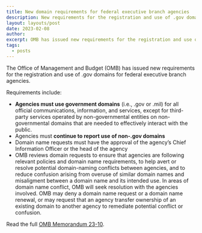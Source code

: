 ```yaml
---
title: New domain requirements for federal executive branch agencies
description: New requirements for the registration and use of .gov domains in the federal government
layout: layouts/post
date: 2023-02-08
author: 
excerpt: OMB has issued new requirements for the registration and use of .gov domains for federal executive branch agencies.
tags:
  - posts
---
```


The Office of Management and Budget (OMB) has issued new requirements for the registration and use of .gov domains for federal executive branch agencies.  

Requirements include:
-  **Agencies must use government domains** (i.e., .gov or .mil) for all official communications, information, and services, except for third-party services operated by non-governmental entities on non-governmental domains that are needed to effectively interact with the public. 
- Agencies must **continue to report use of non-.gov domains**
- Domain name requests must have the approval of the agency’s Chief Information Officer or the head of the agency
- OMB reviews domain requests to ensure that agencies are following relevant policies and domain name requirements, to help avert or resolve potential domain-naming conflicts between agencies, and to reduce confusion arising from overuse of similar domain names and misaligment between a domain name and its intended use. In areas of domain name conflict, OMB will seek resolution with the agencies involved. OMB may deny a domain name request or a domain name renewal, or may request that an agency transfer ownership of an existing domain to another agency to remediate potential conflict or confusion. 

Read the full [OMB Memorandum 23-10](https://www.whitehouse.gov/wp-content/uploads/2023/02/M-23-10-DOTGOV-Act-Guidance.pdf).
